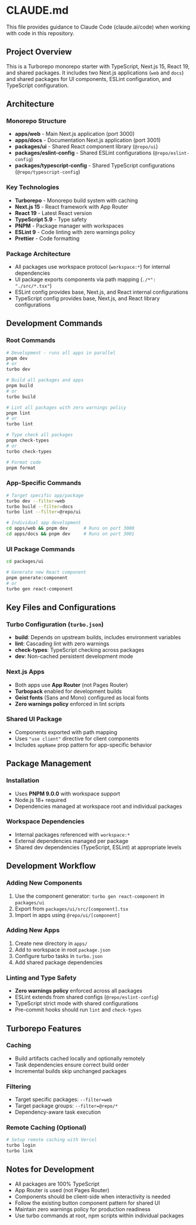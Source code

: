 # CLAUDE.md

This file provides guidance to Claude Code (claude.ai/code) when working with code in this repository.

## Project Overview

This is a Turborepo monorepo starter with TypeScript, Next.js 15, React 19, and shared packages. It includes two Next.js applications (`web` and `docs`) and shared packages for UI components, ESLint configuration, and TypeScript configuration.

## Architecture

### Monorepo Structure
- **apps/web** - Main Next.js application (port 3000)
- **apps/docs** - Documentation Next.js application (port 3001)
- **packages/ui** - Shared React component library (`@repo/ui`)
- **packages/eslint-config** - Shared ESLint configurations (`@repo/eslint-config`)
- **packages/typescript-config** - Shared TypeScript configurations (`@repo/typescript-config`)

### Key Technologies
- **Turborepo** - Monorepo build system with caching
- **Next.js 15** - React framework with App Router
- **React 19** - Latest React version
- **TypeScript 5.9** - Type safety
- **PNPM** - Package manager with workspaces
- **ESLint 9** - Code linting with zero warnings policy
- **Prettier** - Code formatting

### Package Architecture
- All packages use workspace protocol (`workspace:*`) for internal dependencies
- UI package exports components via path mapping (`./*": "./src/*.tsx"`)
- ESLint config provides base, Next.js, and React internal configurations
- TypeScript config provides base, Next.js, and React library configurations

## Development Commands

### Root Commands
```bash
# Development - runs all apps in parallel
pnpm dev
# or
turbo dev

# Build all packages and apps
pnpm build
# or
turbo build

# Lint all packages with zero warnings policy
pnpm lint
# or
turbo lint

# Type check all packages
pnpm check-types
# or
turbo check-types

# Format code
pnpm format
```

### App-Specific Commands
```bash
# Target specific app/package
turbo dev --filter=web
turbo build --filter=docs
turbo lint --filter=@repo/ui

# Individual app development
cd apps/web && pnpm dev      # Runs on port 3000
cd apps/docs && pnpm dev     # Runs on port 3001
```

### UI Package Commands
```bash
cd packages/ui

# Generate new React component
pnpm generate:component
# or
turbo gen react-component
```

## Key Files and Configurations

### Turbo Configuration (`turbo.json`)
- **build**: Depends on upstream builds, includes environment variables
- **lint**: Cascading lint with zero warnings
- **check-types**: TypeScript checking across packages
- **dev**: Non-cached persistent development mode

### Next.js Apps
- Both apps use **App Router** (not Pages Router)
- **Turbopack** enabled for development builds
- **Geist fonts** (Sans and Mono) configured as local fonts
- **Zero warnings policy** enforced in lint scripts

### Shared UI Package
- Components exported with path mapping
- Uses `"use client"` directive for client components
- Includes `appName` prop pattern for app-specific behavior

## Package Management

### Installation
- Uses **PNPM 9.0.0** with workspace support
- Node.js 18+ required
- Dependencies managed at workspace root and individual packages

### Workspace Dependencies
- Internal packages referenced with `workspace:*`
- External dependencies managed per package
- Shared dev dependencies (TypeScript, ESLint) at appropriate levels

## Development Workflow

### Adding New Components
1. Use the component generator: `turbo gen react-component` in `packages/ui`
2. Export from `packages/ui/src/[component].tsx`
3. Import in apps using `@repo/ui/[component]`

### Adding New Apps
1. Create new directory in `apps/`
2. Add to workspace in root `package.json`
3. Configure turbo tasks in `turbo.json`
4. Add shared package dependencies

### Linting and Type Safety
- **Zero warnings policy** enforced across all packages
- ESLint extends from shared configs (`@repo/eslint-config`)
- TypeScript strict mode with shared configurations
- Pre-commit hooks should run `lint` and `check-types`

## Turborepo Features

### Caching
- Build artifacts cached locally and optionally remotely
- Task dependencies ensure correct build order
- Incremental builds skip unchanged packages

### Filtering
- Target specific packages: `--filter=web`
- Target package groups: `--filter=@repo/*`
- Dependency-aware task execution

### Remote Caching (Optional)
```bash
# Setup remote caching with Vercel
turbo login
turbo link
```

## Notes for Development

- All packages are 100% TypeScript
- App Router is used (not Pages Router)
- Components should be client-side when interactivity is needed
- Follow the existing button component pattern for shared UI
- Maintain zero warnings policy for production readiness
- Use turbo commands at root, npm scripts within individual packages